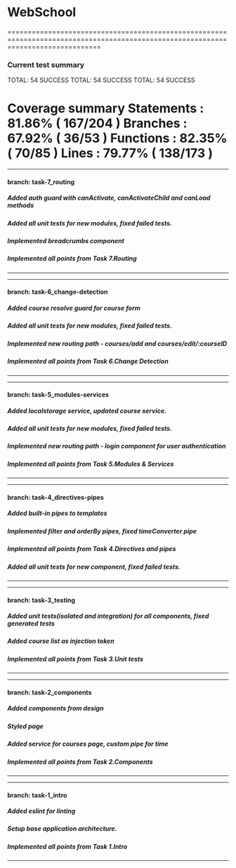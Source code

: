 # WebSchool

===================================================================================================================================
### Current test summary
TOTAL: 54 SUCCESS
TOTAL: 54 SUCCESS
TOTAL: 54 SUCCESS

Coverage summary
Statements   : 81.86% ( 167/204 )
Branches     : 67.92% ( 36/53 )
Functions    : 82.35% ( 70/85 )
Lines        : 79.77% ( 138/173 )
===================================================================================================================================

-----------------------------------------------------------------------------------------------------------------------------------
#### branch: task-7_routing

##### Added auth guard with canActivate, canActivateChild and canLoad methods
##### Added all unit tests for new modules, fixed failed tests.
##### Implemented breadcrumbs component
##### Implemented all points from Task 7.Routing
-----------------------------------------------------------------------------------------------------------------------------------

-----------------------------------------------------------------------------------------------------------------------------------
#### branch: task-6_change-detection

##### Added course resolve guard for course form
##### Added all unit tests for new modules, fixed failed tests.
##### Implemented new routing path - courses/add and courses/edit/:courseID
##### Implemented all points from Task 6.Change Detection
-----------------------------------------------------------------------------------------------------------------------------------

-----------------------------------------------------------------------------------------------------------------------------------
#### branch: task-5_modules-services

##### Added localstorage service, updated course service.
##### Added all unit tests for new modules, fixed failed tests.
##### Implemented new routing path - login component for user authentication
##### Implemented all points from Task 5.Modules & Services
-----------------------------------------------------------------------------------------------------------------------------------

-----------------------------------------------------------------------------------------------------------------------------------
#### branch: task-4_directives-pipes
##### Added built-in pipes to templates
##### Implemented filter and orderBy pipes, fixed timeConverter pipe
##### Implemented all points from Task 4.Directives and pipes
##### Added all unit tests for new component, fixed failed tests.
-----------------------------------------------------------------------------------------------------------------------------------

-----------------------------------------------------------------------------------------------------------------------------------
#### branch: task-3_testing
##### Added unit tests(isolated and integration) for all components, fixed generated tests
##### Added course list as injection token
##### Implemented all points from Task 3.Unit tests
-----------------------------------------------------------------------------------------------------------------------------------

-----------------------------------------------------------------------------------------------------------------------------------
#### branch: task-2_components
##### Added components from design
##### Styled page
##### Added service for courses page, custom pipe for time
##### Implemented all points from Task 2.Components
-----------------------------------------------------------------------------------------------------------------------------------

-----------------------------------------------------------------------------------------------------------------------------------
#### branch: task-1_intro
##### Added eslint for linting
##### Setup base application architecture.
##### Implemented all points from Task 1.Intro
-----------------------------------------------------------------------------------------------------------------------------------

